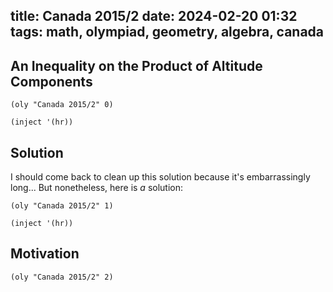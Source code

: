 title: Canada 2015/2
date: 2024-02-20 01:32
tags: math, olympiad, geometry, algebra, canada
---

## An Inequality on the Product of Altitude Components

`(oly "Canada 2015/2" 0)`

`(inject '(hr))`

## Solution

I should come back to clean up this solution because it's embarrassingly
long... But nonetheless, here is *a* solution:

`(oly "Canada 2015/2" 1)`

`(inject '(hr))`

## Motivation

`(oly "Canada 2015/2" 2)`
